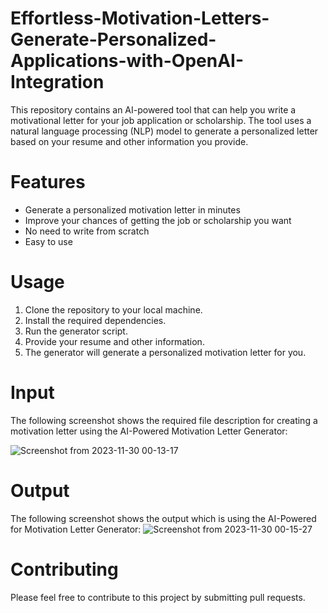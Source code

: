 # Effortless-Motivation-Letters-Generate-Personalized-Applications-with-OpenAI-Integration
This repository contains an AI-powered tool that can help you write a motivational letter for your job application or scholarship. The tool uses a natural language processing (NLP) model to generate a personalized letter based on your resume and other information you provide.

# Features
* Generate a personalized motivation letter in minutes
* Improve your chances of getting the job or scholarship you want
* No need to write from scratch
* Easy to use
# Usage
1. Clone the repository to your local machine.
2. Install the required dependencies.
3. Run the generator script.
4. Provide your resume and other information.
5. The generator will generate a personalized motivation letter for you.

# Input
The following screenshot shows the required file description for creating a motivation letter using the AI-Powered Motivation Letter Generator:

![Screenshot from 2023-11-30 00-13-17](https://github.com/Sujan-Roy/Effortless-Motivation-Letters-Generate-Personalized-Applications-with-OpenAI-Integration/assets/21309722/0b6e7368-479e-4fe6-be09-976df27da70f)

# Output
The following screenshot shows the output which is using the AI-Powered for Motivation Letter Generator:
![Screenshot from 2023-11-30 00-15-27](https://github.com/Sujan-Roy/Effortless-Motivation-Letters-Generate-Personalized-Applications-with-OpenAI-Integration/assets/21309722/0aa9d895-19f8-4172-a1e0-1efa7a36ed8b)


# Contributing
Please feel free to contribute to this project by submitting pull requests.
